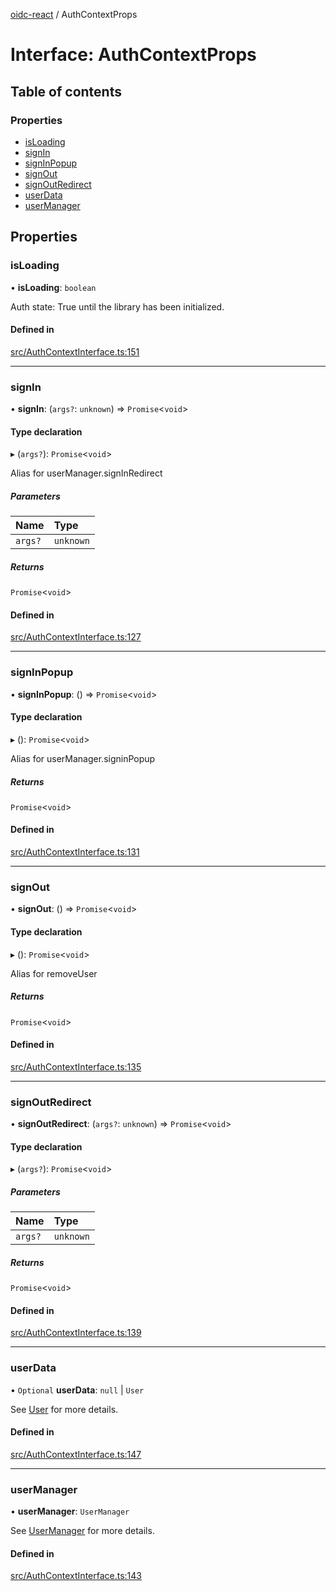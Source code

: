 [oidc-react](../README.md) / AuthContextProps

# Interface: AuthContextProps

## Table of contents

### Properties

- [isLoading](AuthContextProps.md#isloading)
- [signIn](AuthContextProps.md#signin)
- [signInPopup](AuthContextProps.md#signinpopup)
- [signOut](AuthContextProps.md#signout)
- [signOutRedirect](AuthContextProps.md#signoutredirect)
- [userData](AuthContextProps.md#userdata)
- [userManager](AuthContextProps.md#usermanager)

## Properties

### isLoading

• **isLoading**: `boolean`

Auth state: True until the library has been initialized.

#### Defined in

[src/AuthContextInterface.ts:151](https://github.com/jamesdh/oidc-react/blob/9b4c378/src/AuthContextInterface.ts#L151)

___

### signIn

• **signIn**: (`args?`: `unknown`) => `Promise`<`void`\>

#### Type declaration

▸ (`args?`): `Promise`<`void`\>

Alias for userManager.signInRedirect

##### Parameters

| Name | Type |
| :------ | :------ |
| `args?` | `unknown` |

##### Returns

`Promise`<`void`\>

#### Defined in

[src/AuthContextInterface.ts:127](https://github.com/jamesdh/oidc-react/blob/9b4c378/src/AuthContextInterface.ts#L127)

___

### signInPopup

• **signInPopup**: () => `Promise`<`void`\>

#### Type declaration

▸ (): `Promise`<`void`\>

Alias for userManager.signinPopup

##### Returns

`Promise`<`void`\>

#### Defined in

[src/AuthContextInterface.ts:131](https://github.com/jamesdh/oidc-react/blob/9b4c378/src/AuthContextInterface.ts#L131)

___

### signOut

• **signOut**: () => `Promise`<`void`\>

#### Type declaration

▸ (): `Promise`<`void`\>

Alias for removeUser

##### Returns

`Promise`<`void`\>

#### Defined in

[src/AuthContextInterface.ts:135](https://github.com/jamesdh/oidc-react/blob/9b4c378/src/AuthContextInterface.ts#L135)

___

### signOutRedirect

• **signOutRedirect**: (`args?`: `unknown`) => `Promise`<`void`\>

#### Type declaration

▸ (`args?`): `Promise`<`void`\>

##### Parameters

| Name | Type |
| :------ | :------ |
| `args?` | `unknown` |

##### Returns

`Promise`<`void`\>

#### Defined in

[src/AuthContextInterface.ts:139](https://github.com/jamesdh/oidc-react/blob/9b4c378/src/AuthContextInterface.ts#L139)

___

### userData

• `Optional` **userData**: ``null`` \| `User`

See [User](https://authts.github.io/oidc-client-ts/classes/User.html) for more details.

#### Defined in

[src/AuthContextInterface.ts:147](https://github.com/jamesdh/oidc-react/blob/9b4c378/src/AuthContextInterface.ts#L147)

___

### userManager

• **userManager**: `UserManager`

See [UserManager](https://authts.github.io/oidc-client-ts/classes/UserManager.html) for more details.

#### Defined in

[src/AuthContextInterface.ts:143](https://github.com/jamesdh/oidc-react/blob/9b4c378/src/AuthContextInterface.ts#L143)
